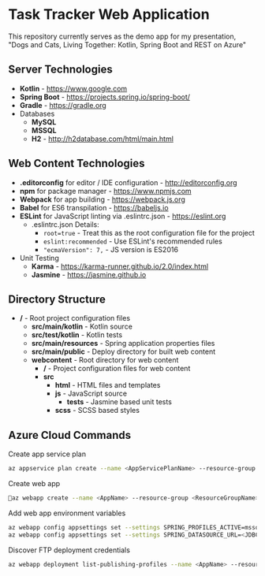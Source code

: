 # Task Tracker Web Application
This repository currently serves as the demo app for my presentation,
"Dogs and Cats, Living Together: Kotlin, Spring Boot and REST on Azure"

## Server Technologies
* **Kotlin** - https://www.google.com
* **Spring Boot** - https://projects.spring.io/spring-boot/
* **Gradle** - https://gradle.org 
* Databases
  * **MySQL**
  * **MSSQL**
  * **H2** - http://h2database.com/html/main.html

## Web Content Technologies
* **.editorconfig** for editor / IDE configuration - http://editorconfig.org
* **npm** for package manager - https://www.npmjs.com
* **Webpack** for app building - https://webpack.js.org
* **Babel** for ES6 transpilation - https://babeljs.io
* **ESLint** for JavaScript linting via .eslintrc.json - https://eslint.org
  * .eslintrc.json Details:
    * `root=true` - Treat this as the root configuration file for the project
    * `eslint:recommended` - Use ESLint's recommended rules
    * `"ecmaVersion": 7,` - JS version is ES2016
* Unit Testing
  * **Karma** - https://karma-runner.github.io/2.0/index.html
  * **Jasmine** - https://jasmine.github.io  

## Directory Structure
* **/** - Root project configuration files
  * **src/main/kotlin** - Kotlin source
  * **src/test/kotlin** - Kotlin tests
  * **src/main/resources** - Spring application properties files
  * **src/main/public** - Deploy directory for built web content
  * **webcontent** - Root directory for web content 
    * **/** - Project configuration files for web content
    * **src**
      * **html** - HTML files and templates
      * **js** - JavaScript source
        * **tests** - Jasmine based unit tests
      * **scss** - SCSS based styles
      
## Azure Cloud Commands
Create app service plan
```bash
az appservice plan create --name <AppServicePlanName> --resource-group <ResourceGroupName> --sku B1`
```
Create web app
```bash
az webapp create --name <AppName> --resource-group <ResourceGroupName> --plan <AppServicePlanName>
```
Add web app environment variables
```bash
az webapp config appsettings set --settings SPRING_PROFILES_ACTIVE=mssql --resource-group <ResourceGroupName> --name <AppName>
az webapp config appsettings set --settings SPRING_DATASOURCE_URL=<JDBCConnectionString> --resource-group <ResourceGroupName> --name <AppName>
```
Discover FTP deployment credentials
```bash
az webapp deployment list-publishing-profiles --name <AppName> --resource-group <ResourceGroupName> --query "[?publishMethod=='FTP'].{URL:publishUrl, Username:userName,Password:userPWD}" --output json
```
      


